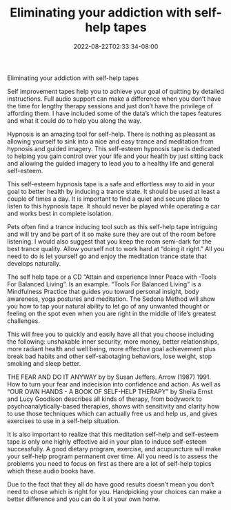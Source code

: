 ﻿---
title: "Eliminating your addiction with self-help tapes"
date: 2022-08-22T02:33:34-08:00
description: "25-ARTICLES Tips for Web Success"
featured_image: "/images/25-ARTICLES.jpg"
tags: ["25 ARTICLES"]
---

Eliminating your addiction with self-help tapes


Self improvement tapes help you to achieve your goal of quitting by detailed instructions. Full audio support can make a difference when you don’t have the time for lengthy therapy sessions and just don’t have the privilege of affording them. I have included some of the data’s which the tapes features and what it could do to help you along the way. 

Hypnosis is an amazing tool for self-help. There is nothing as pleasant as allowing yourself to sink into a nice and easy trance and meditation from hypnosis and guided imagery. This self-esteem hypnosis tape is dedicated to helping you gain control over your life and your health by just sitting back and allowing the guided imagery to lead you to a healthy life and general self-esteem.

This self-esteem hypnosis tape is a safe and effortless way to aid in your goal to better health by inducing a trance state. It should be used at least a couple of times a day. It is important to find a quiet and secure place to listen to this hypnosis tape. It should never be played while operating a car and works best in complete isolation.

Pets often find a trance inducing tool such as this self-help tape intriguing and will try and be part of it so make sure they are out of the room before listening. I would also suggest that you keep the room semi-dark for the best trance quality. Allow yourself not to work hard at “doing it right.” All you need to do is let yourself go and enjoy the meditation trance state that develops naturally.

The self help tape or a CD “Attain and experience Inner Peace with -Tools For Balanced Living”. Is an example.   “Tools For Balanced Living” is a Mindfulness Practice that guides you toward personal insight, body awareness, yoga postures and meditation. The Sedona Method will show you how to tap your natural ability to let go of any unwanted thought or feeling on the spot even when you are right in the middle of life’s greatest challenges. 

This will free you to quickly and easily have all that you choose including the following: unshakable inner security, more money, better relationships, more radiant health and well being, more effective goal achievement plus break bad habits and other self-sabotaging behaviors, lose weight, stop smoking and sleep better.

THE FEAR AND DO IT ANYWAY by by Susan Jeffers. Arrow (1987) 1991. How to turn your fear and indecision into confidence and action. As well as “OUR OWN HANDS - A BOOK OF SELF-HELP THERAPY” by Sheila Ernst and Lucy Goodison describes all kinds of therapy, from bodywork to psychoanalytically-based therapies, shows with sensitivity and clarity how to use those techniques which can actually free us and help us, and gives exercises to use in a self-help situation.

It is also important to realize that this meditation self-help and self-esteem tape is only one highly effective aid in your plan to induce self-esteem successfully. A good dietary program, exercise, and acupuncture will make your self-help program permanent over time. All you need is to assess the problems you need to focus on first as there are a lot of self-help topics which these audio books have.

Due to the fact that they all do have good results doesn’t mean you don’t need to chose which is right for you. Handpicking your choices can make a better difference and you can do it at your own home. 


